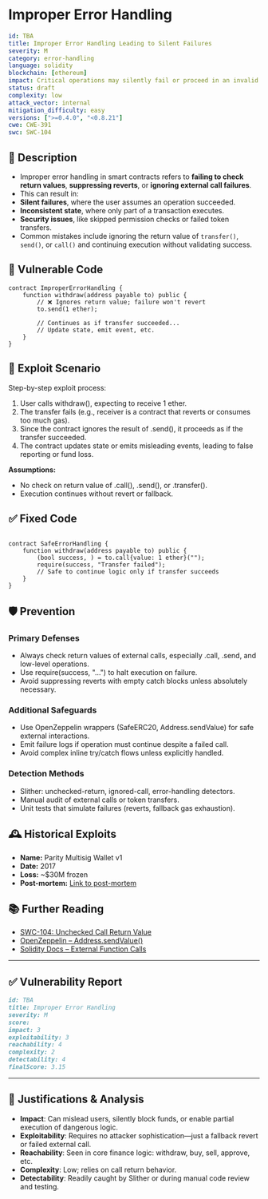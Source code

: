 # Improper Error Handling

```YAML
id: TBA
title: Improper Error Handling Leading to Silent Failures 
severity: M
category: error-handling
language: solidity
blockchain: [ethereum]
impact: Critical operations may silently fail or proceed in an invalid state
status: draft
complexity: low
attack_vector: internal
mitigation_difficulty: easy
versions: [">=0.4.0", "<0.8.21"]
cwe: CWE-391
swc: SWC-104
```

## 📝 Description

- Improper error handling in smart contracts refers to **failing to check return values**, **suppressing reverts**, or **ignoring external call failures**. 
- This can result in:
- **Silent failures**, where the user assumes an operation succeeded.
- **Inconsistent state**, where only part of a transaction executes.
- **Security issues**, like skipped permission checks or failed token transfers.
- Common mistakes include ignoring the return value of `transfer()`, `send()`, or `call()` and continuing execution without validating success.

## 🚨 Vulnerable Code

```solidity
contract ImproperErrorHandling {
    function withdraw(address payable to) public {
        // ❌ Ignores return value; failure won't revert
        to.send(1 ether);
        
        // Continues as if transfer succeeded...
        // Update state, emit event, etc.
    }
}
```


## 🧪 Exploit Scenario

Step-by-step exploit process:

1. User calls withdraw(), expecting to receive 1 ether.
2. The transfer fails (e.g., receiver is a contract that reverts or consumes too much gas).
3. Since the contract ignores the result of .send(), it proceeds as if the transfer succeeded.
4. The contract updates state or emits misleading events, leading to false reporting or fund loss.

**Assumptions:**

- No check on return value of .call(), .send(), or .transfer().
- Execution continues without revert or fallback.

## ✅ Fixed Code

```solidity

contract SafeErrorHandling {
    function withdraw(address payable to) public {
        (bool success, ) = to.call{value: 1 ether}("");
        require(success, "Transfer failed");
        // Safe to continue logic only if transfer succeeds
    }
}
```


## 🛡️ Prevention

### Primary Defenses

- Always check return values of external calls, especially .call, .send, and low-level operations.
- Use require(success, "...") to halt execution on failure.
- Avoid suppressing reverts with empty catch blocks unless absolutely necessary.

### Additional Safeguards

- Use OpenZeppelin wrappers (SafeERC20, Address.sendValue) for safe external interactions.
- Emit failure logs if operation must continue despite a failed call.
- Avoid complex inline try/catch flows unless explicitly handled.

### Detection Methods

- Slither: unchecked-return, ignored-call, error-handling detectors.
- Manual audit of external calls or token transfers.
- Unit tests that simulate failures (reverts, fallback gas exhaustion).

## 🕰️ Historical Exploits

- **Name:** Parity Multisig Wallet v1 
- **Date:** 2017 
- **Loss:** ~$30M frozen 
- **Post-mortem:** [Link to post-mortem](https://paritytech.io/blog/security-alert/) 



## 📚 Further Reading

- [SWC-104: Unchecked Call Return Value](https://swcregistry.io/docs/SWC-104) 
- [OpenZeppelin – Address.sendValue()](https://docs.openzeppelin.com/contracts/4.x/api/utils#Address-sendValue-address-payable-uint256-) 
- [Solidity Docs – External Function Calls](https://docs.soliditylang.org/en/latest/control-structures.html#error-handling-assert-require-revert-and-exceptions) 

---
## ✅ Vulnerability Report


```markdown
id: TBA
title: Improper Error Handling 
severity: M
score:
impact: 3         
exploitability: 3 
reachability: 4   
complexity: 2     
detectability: 4  
finalScore: 3.15
```


---


## 📄 Justifications & Analysis

- **Impact**: Can mislead users, silently block funds, or enable partial execution of dangerous logic.
- **Exploitability**: Requires no attacker sophistication—just a fallback revert or failed external call.
- **Reachability**: Seen in core finance logic: withdraw, buy, sell, approve, etc.
- **Complexity**: Low; relies on call return behavior.
- **Detectability**: Readily caught by Slither or during manual code review and testing.

